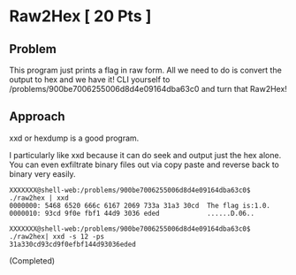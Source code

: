 # Raw2Hex [ 20 Pts ]

## Problem

This program just prints a flag in raw form. All we need to do is convert the output to hex and we have it! CLI yourself to /problems/900be7006255006d8d4e09164dba63c0 and turn that Raw2Hex!

## Approach

xxd or hexdump is a good program.

I particularly like xxd because it can do seek and output just the hex alone. You can even exfiltrate binary files out via copy paste and reverse back to binary very easily.

```
XXXXXXX@shell-web:/problems/900be7006255006d8d4e09164dba63c0$ ./raw2hex | xxd
0000000: 5468 6520 666c 6167 2069 733a 31a3 30cd  The flag is:1.0.           
0000010: 93cd 9f0e fbf1 44d9 3036 eded            ......D.06..               

XXXXXXX@shell-web:/problems/900be7006255006d8d4e09164dba63c0$ ./raw2hex| xxd -s 12 -ps                                                                  
31a330cd93cd9f0efbf144d93036eded                                             
```

(Completed)
